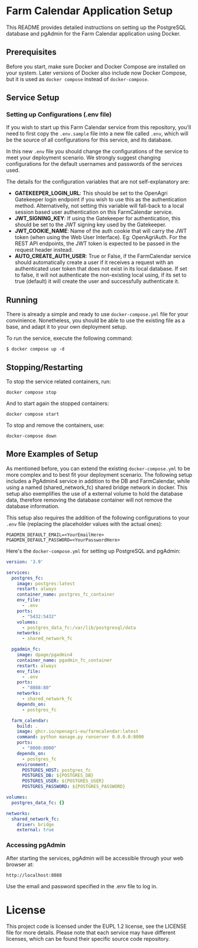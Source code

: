 # Farm Calendar Application Setup

This README provides detailed instructions on setting up the PostgreSQL database and pgAdmin for the Farm Calendar
application using Docker.

## Prerequisites

Before you start, make sure Docker and Docker Compose are installed on your system.
Later versions of Docker also include now Docker Compose, but it is used as `docker compose` instead of `docker-compose`.

## Service Setup

### Setting up Configurations (.env file)
If you wish to start up this Farm Calendar service from this repository, you'll need to first copy the `.env.sample` file into a new file called `.env`, which will be the source of all configurations for this service, and its database.

In this new `.env` file you should change the configurations of the service to meet your deployment scenario. We strongly suggest changing configurations for the default usernames and passwords of the services used.

The details for the configuration variables that are not self-explanatory are:
* **GATEKEEPER_LOGIN_URL**: This should be set to the OpenAgri Gatekeeper login endpoint if you wish to use this as the authentication method. Alternativelly, not setting this variable will fall-back to a local session based user authentication on this FarmCalendar service.
* **JWT_SIGNING_KEY**: If using the Gatekeeper for authentication, this should be set to the JWT signing key used by the Gatekeeper.
* **JWT_COOKIE_NAME**: Name of the auth cookie that will carry the JWT token (when using the Web User Interface). Eg: OpenAgriAuth. For the REST API endpoints, the JWT token is expected to be passed in the request header instead.
* **AUTO_CREATE_AUTH_USER**: True or False, if the FarmCalendar service should automatically create a user if it receives a request with an authenticated user token that does not exist in its local database. If set to false, it will not authenticate the non-existing local using, if its set to true (default) it will create the user and successfully authenticate it.

## Running
There is already a simple and ready to use `docker-compose.yml` file for your convinience. Nonetheless, you should be able to use the existing file as a base, and adapt it to your own deployment setup.

To run the service, execute the following command:
```
$ docker compose up -d
```

## Stopping/Restarting

To stop the service related containers, run:

```commandline
docker compose stop
```
And to start again the stopped containers:

```commandline
docker compose start
```

To stop and remove the containers, use:

```commandline
docker-compose down
```

## More Examples of Setup
As mentioned before, you can extend the existing `docker-compose.yml` to be more complex and to best fit your deployment scenario. The following setup includes a PgAdmin4 service in addition to the DB and FarmCalendar, while using a named (shared_network_fc) shared bridge network in docker. This setup also exemplifies the use of a external volume to hold the database data, therefore removing the database container will not remove the database information.

This setup also requires the addition of the following configurations to your `.env` file (replacing the placeholder values with the actual ones):
```
PGADMIN_DEFAULT_EMAIL=<YourEmailHere>
PGADMIN_DEFAULT_PASSWORD=<YourPasswordHere>
```

Here's the `docker-compose.yml` for setting up PostgreSQL and pgAdmin:

```yaml
version: '3.9'

services:
  postgres_fc:
    image: postgres:latest
    restart: always
    container_name: postgres_fc_container
    env_file:
      - .env
    ports:
      - "5432:5432"
    volumes:
      - postgres_data_fc:/var/lib/postgresql/data
    networks:
      - shared_network_fc

  pgadmin_fc:
    image: dpage/pgadmin4
    container_name: pgadmin_fc_container
    restart: always
    env_file:
      - .env
    ports:
      - "8088:80"
    networks:
      - shared_network_fc
    depends_on:
      - postgres_fc

  farm_calendar:
    build: .
    image: ghcr.io/openagri-eu/farmcalendar:latest
    command: python manage.py runserver 0.0.0.0:8000
    ports:
      - "8000:8000"
    depends_on:
      - postgres_fc
    environment:
      POSTGRES_HOST: postgres_fc
      POSTGRES_DB: ${POSTGRES_DB}
      POSTGRES_USER: ${POSTGRES_USER}
      POSTGRES_PASSWORD: ${POSTGRES_PASSWORD}

volumes:
  postgres_data_fc: {}

networks:
  shared_network_fc:
    driver: bridge
    external: true
```

### Accessing pgAdmin

After starting the services, pgAdmin will be accessible through your web browser at:

```commandline
http://localhost:8088
```

Use the email and password specified in the .env file to log in.

# License
This project code is licensed under the EUPL 1.2 license, see the LICENSE file for more details.
Please note that each service may have different licenses, which can be found their specific source code repository.